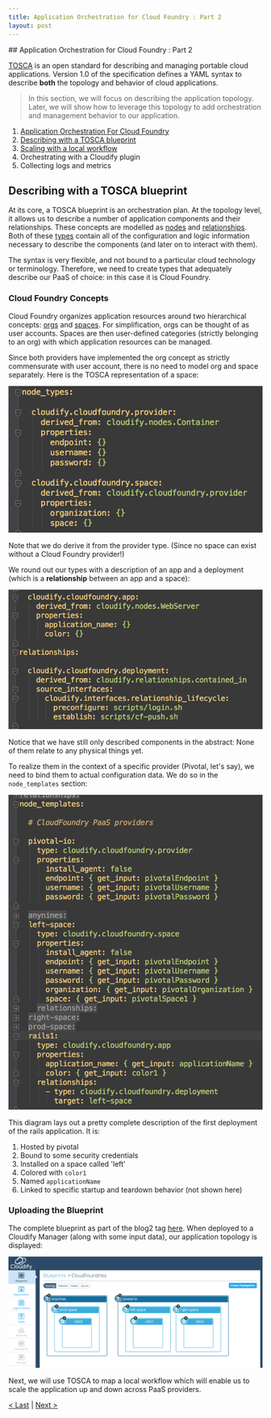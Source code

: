 ```yaml
---
title: Application Orchestration for Cloud Foundry : Part 2
layout: post
---
```

<link rel='stylesheet' href='../css/markdown7.css'/>
## Application Orchestration for Cloud Foundry : Part 2 

[TOSCA](https://www.oasis-open.org/committees/tc_home.php?wg_abbrev=tosca) is an open standard for describing and managing portable cloud applications. Version 1.0 of the specification defines a YAML syntax to describe **both** the topology and behavior of cloud applications.

> In this section, we will focus on describing the application topology. Later, we will show how to leverage this topology to add orchestration and management behavior to our application. 

1. [Application Orchestration For Cloud Foundry](2015-05-07-application-orchestration-for-cloud-foundry.html)
1. [Describing with a TOSCA blueprint](#l1)
1. [Scaling with a local workflow](2015-05-07-workflow-for-cloud-foundries.html)
1. Orchestrating with a Cloudify plugin
1. Collecting logs and metrics

## <a name="l1"></a>Describing with a TOSCA blueprint

At its core, a TOSCA blueprint is an orchestration plan. At the topology level, it allows us to describe a number of application components and their relationships. These concepts are modelled as [nodes](http://getcloudify.org/guide/3.2/reference-terminology.html#node) and [relationships](http://getcloudify.org/guide/3.2/reference-terminology.html#relationship). Both of these [types](http://getcloudify.org/guide/3.2/reference-terminology.html#type) contain all of the configuration and logic information necessary to describe the components (and later on to interact with them). 

The syntax is very flexible, and not bound to a particular cloud technology or terminology. Therefore, we need to create types that adequately describe our PaaS of choice: in this case it is Cloud Foundry.  

### Cloud Foundry Concepts

Cloud Foundry organizes application resources around two hierarchical concepts: [orgs](http://docs.cloudfoundry.org/concepts/roles.html#orgs) and [spaces](http://docs.cloudfoundry.org/concepts/roles.html#spaces). For simplification, orgs can be thought of as user accounts. Spaces are then user-defined categories (strictly belonging to an org) with which application resources can be managed. 

Since both providers have implemented the org concept as strictly commensurate with user account, there is no need to model org and space separately. Here is the TOSCA representation of a space:
  
![org and space](images/types1.png) 

Note that we do derive it from the provider type. (Since no space can exist without a Cloud Foundry provider!) 
 
We round out our types with a description of an app and a deployment (which is a **relationship** between an app and a space):
 
![app and deployment](images/types2.png)

Notice that we have still only described components in the abstract: None of them relate to any physical things yet. 

To realize them in the context of a specific provider (Pivotal, let's say), we need to bind them to actual configuration data. We do so in the `node_templates` section:

![node realization](images/templates.png)

This diagram lays out a pretty complete description of the first deployment of the rails application. It is:

1. Hosted by pivotal
1. Bound to some security credentials
1. Installed on a space called 'left'
1. Colored with `color1`
1. Named `applicationName`
1. Linked to specific startup and teardown behavior (not shown here)

### Uploading the Blueprint

The complete blueprint as part of the blog2 tag [here](https://github.com/GigaSpaces-POCs/cfy-pivotal/blob/blog2/plugin.yaml). When deployed to a Cloudify Manager (along with some input data), our application topology is displayed:

![Complete Topology](images/topology.png)

Next, we will use TOSCA to map a local workflow which will enable us to scale the application up and down across PaaS providers.

[< Last](2015-05-07-multiple-cloud-foundries.html) | [Next >](2015-05-07-workflow-for-cloud-foundries.html)